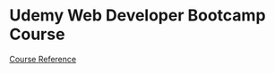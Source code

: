# Udemy Web Developer Bootcamp Course #

[Course Reference](https://www.udemy.com/the-web-developer-bootcamp) 
